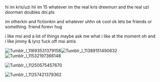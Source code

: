 hi im kris/uzi hii im 15 whatever im the real kris dreemurr and the real uzi doorman doubles dni.pls

im otherkin and fictionkin and whatever uhhn ok cool ok lets be friends or something. friend forevr hug

i like msi and a lot of things maybe ask me what i like at the moment oh and i like jimmy & lynz fuck off msi antis

![Tumblr_l_11693531379158](https://github.com/user-attachments/assets/e5374250-b6e2-4163-aa74-6b389e241ef4)![Tumblr_l_11389151490832](https://github.com/user-attachments/assets/5846c2f0-9650-43c6-aefb-8d815c26af96)
![Tumblr_l_11532197366148](https://github.com/user-attachments/assets/d144c01e-a72b-4a32-b7a1-7794f581b2c0)



![Tumblr_l_11250575457670](https://github.com/user-attachments/assets/3f6ecf52-14e8-4a9b-8ff1-fcf3c675ce39)

![Tumblr_l_11257421379362](https://github.com/user-attachments/assets/bb39a028-26a0-4956-b7e0-d10726099772)



